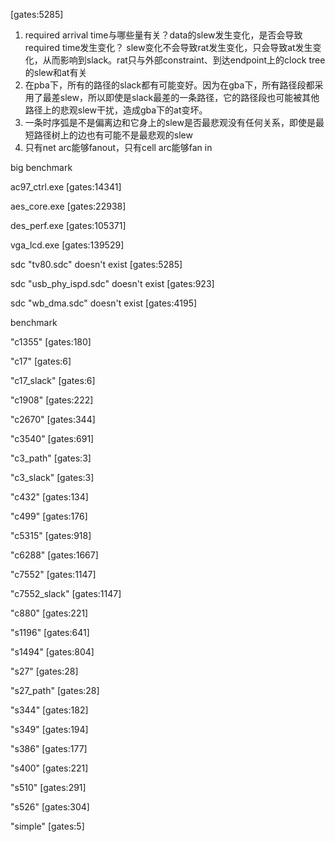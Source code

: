 [gates:5285]

1. required arrival time与哪些量有关？data的slew发生变化，是否会导致required time发生变化？
   slew变化不会导致rat发生变化，只会导致at发生变化，从而影响到slack。rat只与外部constraint、到达endpoint上的clock tree的slew和at有关
2. 在pba下，所有的路径的slack都有可能变好。因为在gba下，所有路径段都采用了最差slew，所以即使是slack最差的一条路径，它的路径段也可能被其他路径上的悲观slew干扰，造成gba下的at变坏。
3. 一条时序弧是不是偏离边和它身上的slew是否最悲观没有任何关系，即使是最短路径树上的边也有可能不是最悲观的slew
4. 只有net arc能够fanout，只有cell arc能够fan in

big benchmark

ac97_ctrl.exe [gates:14341]

aes_core.exe [gates:22938]

des_perf.exe [gates:105371]

vga_lcd.exe [gates:139529]

sdc "tv80.sdc" doesn't exist [gates:5285]

sdc "usb_phy_ispd.sdc" doesn't exist [gates:923]

sdc "wb_dma.sdc" doesn't exist [gates:4195]

benchmark

"c1355" [gates:180]

"c17" [gates:6]

"c17_slack" [gates:6]

"c1908" [gates:222]

"c2670" [gates:344]

"c3540" [gates:691]

"c3_path" [gates:3]

"c3_slack" [gates:3]

"c432" [gates:134]

"c499" [gates:176]

"c5315" [gates:918]

"c6288" [gates:1667]

"c7552" [gates:1147]

"c7552_slack" [gates:1147]

"c880" [gates:221]

"s1196" [gates:641]

"s1494" [gates:804]

"s27" [gates:28]

"s27_path" [gates:28]

"s344" [gates:182]

"s349" [gates:194]

"s386" [gates:177]

"s400" [gates:221]

"s510" [gates:291]

"s526" [gates:304]

"simple" [gates:5]
